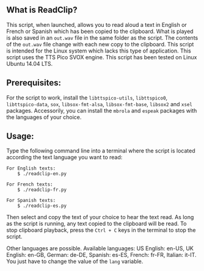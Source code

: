 ## What is ReadClip? ##
This script, when launched, allows you to read aloud a text in English or French or Spanish which has been copied to the clipboard.
What is played is also saved in an `out.wav` file in the same folder as the script.
The contents of the `out.wav` file change with each new copy to the clipboard.
This script is intended for the Linux system which lacks this type of application.
This script uses the TTS Pico SVOX engine.
This script has been tested on Linux Ubuntu 14.04 LTS.

## Prerequisites: ##
For the script to work, install the `libttspico-utils`, `libttspico0`, `libttspico-data`, `sox`, `libsox-fmt-alsa`, `libsox-fmt-base`, `libsox2` and `xsel` packages.
Accessorily, you can install the `mbrola` and `espeak` packages with the languages of your choice.

## Usage: ##
Type the following command line into a terminal where the script is located according the text language you want to read:

	For English texts:
		$ ./readclip-en.py
		
	For French texts:
		$ ./readclip-fr.py
		
	For Spanish texts:
		$ ./readclip-es.py

Then select and copy the text of your choice to hear the text read.
As long as the script is running, any text copied to the clipboard will be read.
To stop clipboard playback, press the `Ctrl + C` keys in the terminal to stop the script.

Other languages are possible. Available languages: US English: en-US, UK English: en-GB, German: de-DE, Spanish: es-ES, French: fr-FR, Italian: it-IT. You just have to change the value of the `lang` variable.
